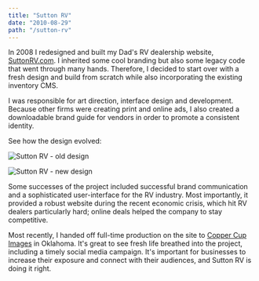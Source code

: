 ```yaml
---
title: "Sutton RV"
date: "2010-08-29"
path: "/sutton-rv"
---
```


In 2008 I redesigned and built my Dad's RV dealership website, [SuttonRV.com](http://suttonrv.com/). I inherited some cool branding but also some legacy code that went through many hands. Therefore, I decided to start over with a fresh design and build from scratch while also incorporating the existing inventory CMS.

I was responsible for art direction, interface design and development. Because other firms were creating print and online ads, I also created a downloadable brand guide for vendors in order to promote a consistent identity.

See how the design evolved:

![Sutton RV - old design](./oldsite-207x300.jpg "Sutton RV - Old Site Design")

![Sutton RV - new design](./newsite-223x300.jpg "Sutton RV - New Site Design")

Some successes of the project included successful brand communication and a sophisticated user-interface for the RV industry. Most importantly, it provided a robust website during the recent economic crisis, which hit RV dealers particularly hard; online deals helped the company to stay competitive.

Most recently, I handed off full-time production on the site to [Copper Cup Images](http://coppercupimages.com/) in Oklahoma. It's great to see fresh life breathed into the project, including a timely social media campaign. It's important for businesses to increase their exposure and connect with their audiences, and Sutton RV is doing it right.
